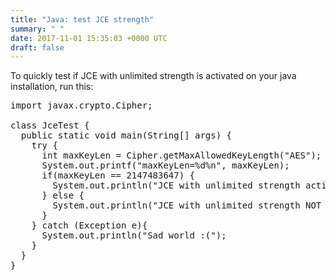 ```yaml
---
title: "Java: test JCE strength"
summary: " "
date: 2017-11-01 15:35:03 +0000 UTC
draft: false
---
```

To quickly test if JCE with unlimited strength is activated on your java installation, run this:
<pre>import javax.crypto.Cipher;

class JceTest {
  public static void main(String[] args) {
    try {
      int maxKeyLen = Cipher.getMaxAllowedKeyLength("AES");
      System.out.printf("maxKeyLen=%d%n", maxKeyLen);
      if(maxKeyLen == 2147483647) {
        System.out.println("JCE with unlimited strength activated.");
      } else {
        System.out.println("JCE with unlimited strength NOT activated!");
      }
    } catch (Exception e){
      System.out.println("Sad world :(");
    }
  }
}
</pre>
&nbsp;
